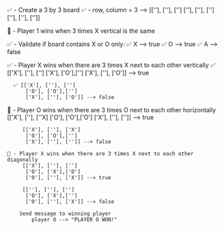 ✅ - Create a 3 by 3 board
    ✅ - row, column = 3 --> [[''], [''], ['']
                              [''], [''], ['']
                              [''], [''], ['']]

🤲 - Player 1 wins when 3 times X vertical is the same


✅ - Validate if board contains X or O only:
        ✅ X --> true
        ✅ O --> true
        ✅ A --> false

✅ - Player X wins when there are 3 times X next to each other vertically
      ✅ [['X'], [''], ['']
          ['X'], ['O'],['']
          ['X'], [''], ['O']] --> true

      ✅ [['X'], [''], ['']
          ['O'], ['O'],['']
          ['X'], [''], ['O']] --> false


🤲 - Player O wins when there are 3 times O next to each other horizontally
         [['X'], [''], [''X]
          ['O'], ['O'],['O']
          ['X'], [''], ['']] --> true

         [['X'], [''], ['X']
          ['O'], ['O'],['']
          ['X'], [''], ['']] --> false

    🤲 - Player X wins when there are 3 times X next to each other diagonally
         [['X'], [''], ['']
          ['O'], ['X'],['O']
          ['O'], [''], ['X']] --> true

         [[''], [''], ['']
          ['O'], ['X'],['']
          ['O'], [''], ['X']] --> false

        Send message to winning player
            player O --> "PLAYER O WON!"
